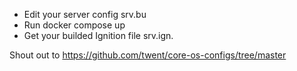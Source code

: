 * Edit your server config srv.bu
* Run docker compose up
* Get your builded Ignition file srv.ign.

Shout out to https://github.com/twent/core-os-configs/tree/master

